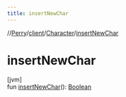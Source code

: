 ```yaml
---
title: insertNewChar
---
```

//[Perry](../../../index.html)/[client](../index.html)/[Character](index.html)/[insertNewChar](insert-new-char.html)



# insertNewChar



[jvm]\
fun [insertNewChar](insert-new-char.html)(): [Boolean](https://kotlinlang.org/api/latest/jvm/stdlib/kotlin/-boolean/index.html)




